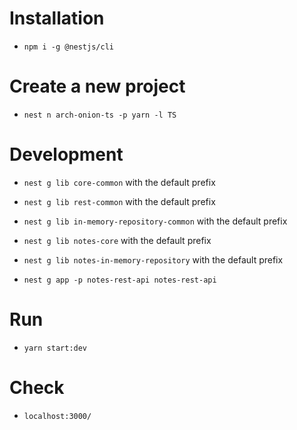 # Installation

- `npm i -g @nestjs/cli`

# Create a new project

- `nest n arch-onion-ts -p yarn -l TS`

# Development

- `nest g lib core-common` with the default prefix
- `nest g lib rest-common` with the default prefix
- `nest g lib in-memory-repository-common` with the default prefix

- `nest g lib notes-core` with the default prefix
- `nest g lib notes-in-memory-repository` with the default prefix

- `nest g app -p notes-rest-api notes-rest-api`

# Run

- `yarn start:dev`

# Check

- `localhost:3000/`
